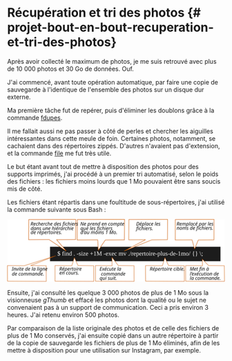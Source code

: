 # Récupération et tri des photos {# projet-bout-en-bout-recuperation-et-tri-des-photos}

Après avoir collecté le maximum de photos, je me suis retrouvé avec plus
de 10 000 photos et 30 Go de données. Ouf.

J\'ai commencé, avant toute opération automatique, par faire une copie
de sauvegarde à l\'identique de l\'ensemble des photos sur un disque dur
externe.

Ma première tâche fut de repérer, puis d\'éliminer les doublons grâce à
la commande [fdupes]().

Il me fallait aussi ne pas passer à côté de perles et chercher les
aiguilles intéressantes dans cette meule de foin. Certaines photos,
notamment, se cachaient dans des répertoires zippés. D\'autres
n\'avaient pas d\'extension, et la commande [file]() me fut très utile.

Le but étant avant tout de mettre à disposition des photos pour des
supports imprimés, j\'ai procédé à un premier tri automatisé, selon le
poids des fichiers : les fichiers moins lourds que 1 Mo pouvaient être
sans soucis mis de côté.

Les fichiers étant répartis dans une foultitude de sous-répertoires,
j\'ai utilisé la commande suivante sous Bash :

![](graphics/find-command.svg)

Ensuite, j\'ai consulté les quelque 3 000 photos de plus de 1 Mo sous la
visionneuse *gThumb* et effacé les photos dont la qualité ou le sujet ne
convenaient pas à un support de communication. Ceci a pris environ 3
heures. J\'ai retenu environ 500 photos.

Par comparaison de la liste originale des photos et de celle des
fichiers de plus de 1 Mo conservés, j\'ai ensuite copié dans un autre
répertoire à partir de la copie de sauvegarde les fichiers de plus de
1 Mo éliminés, afin de les mettre à disposition pour une utilisation sur
Instagram, par exemple.
